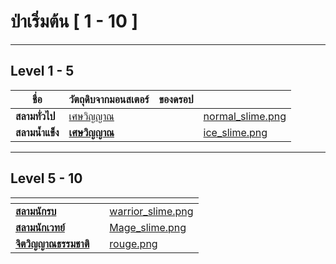 # ป่าเริ่มต้น \[ 1 - 10 ]

***

## Level 1 - 5

<table data-card-size="large" data-view="cards" data-full-width="true"><thead><tr><th>ชื่อ</th><th>วัตถุดิบจากมอนสเตอร์</th><th>ของดรอป</th><th data-hidden data-card-cover data-type="files"></th></tr></thead><tbody><tr><td><strong>สลามทั่วไป</strong></td><td><a href="../monsters-loot/loot.md#world-1">เศษวิญญาณ</a></td><td></td><td><a href="../.gitbook/assets/normal_slime.png">normal_slime.png</a></td></tr><tr><td><strong>สลามน้ำแข็ง</strong></td><td><a href="../monsters-loot/loot.md#world-1"><strong>เศษวิญญาณ</strong></a></td><td></td><td><a href="../.gitbook/assets/ice_slime.png">ice_slime.png</a></td></tr></tbody></table>

***

## Level 5 - 10

<table data-card-size="large" data-column-title-hidden data-view="cards" data-full-width="true"><thead><tr><th></th><th></th><th data-hidden data-card-cover data-type="files"></th></tr></thead><tbody><tr><td><a href="../monsters-loot/loot.md#world-1"><strong>สลามนักรบ</strong></a></td><td></td><td><a href="../.gitbook/assets/warrior_slime.png">warrior_slime.png</a></td></tr><tr><td><a href="../monsters-loot/loot.md#world-1"><strong>สลามนักเวทย์</strong></a></td><td></td><td><a href="../.gitbook/assets/Mage_slime.png">Mage_slime.png</a></td></tr><tr><td><a href="../monsters-loot/loot.md#world-1"><strong>จิตวิญญาณธรรมชาติ</strong></a></td><td></td><td><a href="../.gitbook/assets/rouge.png">rouge.png</a></td></tr></tbody></table>
